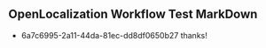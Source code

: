 ## OpenLocalization Workflow Test MarkDown
* 6a7c6995-2a11-44da-81ec-dd8df0650b27 thanks!

<!--HONumber=Jul16_HO2-->


